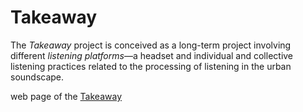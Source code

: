 # Takeaway

The _Takeaway_ project is conceived as a long-term project involving different _listening platforms_—a headset and individual and collective listening practices related to the processing of listening in the urban soundscape.

web page of the [Takeaway](https://takeaway.pink/)


